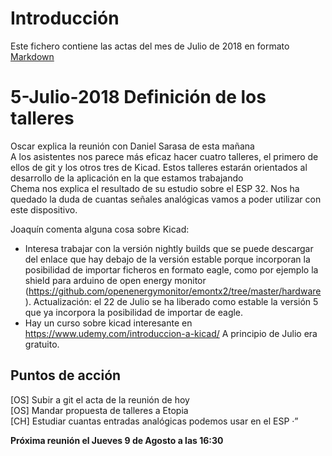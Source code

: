 
# Introducción  
Este fichero contiene las actas del mes de Julio de 2018 en formato [Markdown](https://es.wikipedia.org/wiki/Markdown)

# 5-Julio-2018 Definición de los talleres

Oscar explica la reunión con Daniel Sarasa de esta mañana  
A los asistentes nos parece más eficaz hacer cuatro talleres, el primero de ellos de git y los otros tres de Kicad. Estos talleres estarán orientados al desarrollo de la aplicación en la que estamos trabajando  
Chema nos explica el resultado de su estudio sobre el ESP 32. Nos ha quedado la duda de cuantas señales analógicas vamos a poder utilizar con este dispositivo.

Joaquín comenta alguna cosa sobre Kicad:
- Interesa trabajar con la versión nightly builds que se puede descargar del enlace que hay debajo de la versión estable porque incorporan la posibilidad de importar ficheros en formato eagle, como por ejemplo la shield para arduino de open energy monitor (https://github.com/openenergymonitor/emontx2/tree/master/hardware ).
Actualización: el 22 de Julio se ha liberado como estable la versión 5 que ya incorpora la posibilidad de importar de eagle.
- Hay un curso sobre kicad interesante en https://www.udemy.com/introduccion-a-kicad/ A principio de Julio era gratuito.

## Puntos de acción
[OS] Subir a git el acta de la reunión de hoy  
[OS] Mandar propuesta de talleres a Etopia  
[CH] Estudiar cuantas entradas analógicas podemos usar en el ESP ·”    
  
**Próxima reunión el Jueves 9 de Agosto a las 16:30**
